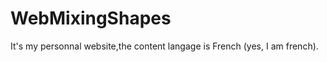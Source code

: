 WebMixingShapes 
========================

It's my personnal website,the content langage is French (yes, I am french).